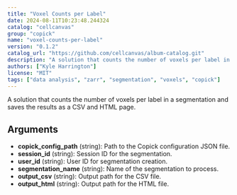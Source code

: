 ```yaml
---
title: "Voxel Counts per Label"
date: 2024-08-11T10:23:48.244324
catalog: "cellcanvas"
group: "copick"
name: "voxel-counts-per-label"
version: "0.1.2"
catalog_url: "https://github.com/cellcanvas/album-catalog.git"
description: "A solution that counts the number of voxels per label in a segmentation and saves the results as a CSV and HTML page."
authors: ["Kyle Harrington"]
license: "MIT"
tags: ["data analysis", "zarr", "segmentation", "voxels", "copick"]
---
```


A solution that counts the number of voxels per label in a segmentation and saves the results as a CSV and HTML page.

## Arguments

- **copick_config_path** (string): Path to the Copick configuration JSON file.
- **session_id** (string): Session ID for the segmentation.
- **user_id** (string): User ID for segmentation creation.
- **segmentation_name** (string): Name of the segmentation to process.
- **output_csv** (string): Output path for the CSV file.
- **output_html** (string): Output path for the HTML file.

